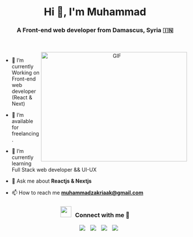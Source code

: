 <h1 align="center">Hi 👋, I'm Muhammad</h1>
<h3 align="center">A Front-end web developer from Damascus, Syria &#127470;&#127475</h3>
<br></br>

<a target="_blank" align="center">
  <img align="right" top="500" height="300" width="400" alt="GIF" src="https://media.giphy.com/media/SWoSkN6DxTszqIKEqv/giphy.gif">
</a>

- 🌱 I’m currently Working on Front-end web developer (React & Next)

- 🤝 I’m available for freelancing.

- 🌱 I’m currently learning Full Stack web developer && UI-UX

- 💬 Ask me about **Reactjs & Nextjs**

- 📫 How to reach me **muhammadzakriaak@gmail.com**

<h3 align="center" > <img src="https://media.giphy.com/media/iY8CRBdQXODJSCERIr/giphy.gif" width="30" height="30" style="margin-right: 10px;">Connect with me 🤝 </h3>

<p align="center">

 <div align="center"  class="icons-social" style="margin-left: 10px;">
        <a style="margin-left: 10px;"  target="_blank" href="#">
		<img src="https://img.icons8.com/doodle/40/000000/linkedin--v2.png"></a>
        <a style="margin-left: 10px;" target="_blank" href="https://github.com/MuhammadZakriaAk">
		<img src="https://img.icons8.com/doodle/40/000000/github--v1.png"></a>
        <a style="margin-left: 10px;" target="_blank" href="https://www.instagram.com/muhammadzakriaak?igsh=Z2hpZzg5dDV5anhl">
		<img src="https://img.icons8.com/doodle/40/000000/instagram-new--v2.png"></a>
	<a style="margin-left: 10px;" target="_blank" href="https://www.facebook.com/share/1CtcQSgKQN/">
		<img src="https://img.icons8.com/doodle/40/000000/facebook-new--v2.png"></a>
      </div>

</p>

